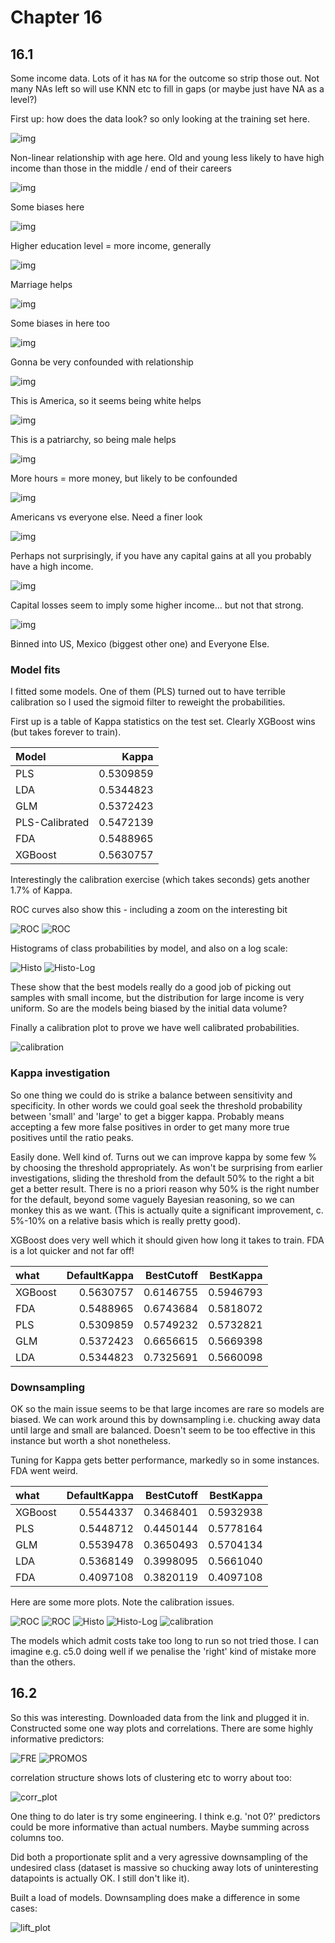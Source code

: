 # Chapter 16
## 16.1

Some income data. Lots of it has `NA` for the outcome so strip those out. Not many NAs left so will use KNN etc to fill in gaps (or maybe just have NA as a level?)

First up: how does the data look? so only looking at the training set here. 

![img](16.1/age.png) 

Non-linear relationship with age here. Old and young less likely to have high income than those in the middle / end of their careers

 ![img](16.1/workclass.png) 
 
 Some biases here
 
 ![img](16.1/education.png) 
 
 Higher education level = more income, generally 
 
 ![img](16.1/marital-status.png) 
 
 Marriage helps 
 
 ![img](16.1/occupation.png) 
 
 Some biases in here too
 
 ![img](16.1/relationship.png) 
 
 Gonna be very confounded with relationship 
 
 ![img](16.1/race.png) 
 
 This is America, so it seems being white helps 
 
 ![img](16.1/sex.png) 
 
 This is a patriarchy, so being male helps 
 
 ![img](16.1/hours-per-week.png) 
 
 More hours = more money, but likely to be confounded
 
 ![img](16.1/native-country.png) 
 
 Americans vs everyone else. Need a finer look 
 
 ![img](16.1/cap_gain_bin.png) 
 
 Perhaps not surprisingly, if you have any capital gains at all you probably have a high income.
 
 ![img](16.1/cap_loss_bin.png) 
 
 Capital losses seem to imply some higher income... but not that strong. 
 
 ![img](16.1/origin.png) 
 
 Binned into US, Mexico (biggest other one) and Everyone Else. 
 
 ### Model fits
 
 I fitted some models. One of them (PLS) turned out to have terrible calibration so I used the sigmoid filter to reweight the probabilities. 
 
 First up is a table of Kappa statistics on the test set. Clearly XGBoost wins (but takes forever to train). 
 
|Model          |     Kappa|
|:--------------|---------:|
|PLS            | 0.5309859|
|LDA            | 0.5344823|
|GLM            | 0.5372423|
|PLS-Calibrated | 0.5472139|
|FDA            | 0.5488965|
|XGBoost        | 0.5630757|
 
Interestingly the calibration exercise (which takes seconds) gets another 1.7% of Kappa. 

ROC curves also show this - including a zoom on the interesting bit

![ROC](16.1/roc_curves.png)
![ROC](16.1/roc_curves_zoom.png)

Histograms of class probabilities by model, and also on a log scale:

![Histo](16.1/histo_plots.png)
![Histo-Log](16.1/histo_plots_log.png)

These show that the best models really do a good job of picking out samples with small income, but the distribution for large income is very uniform. So are the models being biased by the initial data volume? 

Finally a calibration plot to prove we have well calibrated probabilities.

![calibration](16.1/calibration_plot.png)
 
 ### Kappa investigation 
 
 So one thing we could do is strike a balance between sensitivity and specificity. In other words we could goal seek the threshold probability between 'small' and 'large' to get a bigger kappa. Probably means accepting a few more false positives in order to get many more true positives until the ratio peaks. 
 
 Easily done. Well kind of. Turns out we can improve kappa by some few % by choosing the threshold appropriately. As won't be surprising from earlier investigations, sliding the threshold from the default 50% to the right a bit get a better result. There is no a priori reason why 50% is the right number for the default, beyond some vaguely Bayesian reasoning, so we can monkey this as we want. (This is actually quite a significant improvement, c. 5%-10% on a relative basis which is really pretty good). 
 
 XGBoost does very well which it should given how long it takes to train. FDA is a lot quicker and not far off! 
 
|what    | DefaultKappa| BestCutoff| BestKappa|
|:-------|------------:|----------:|---------:|
|XGBoost |    0.5630757|  0.6146755| 0.5946793|
|FDA     |    0.5488965|  0.6743684| 0.5818072|
|PLS     |    0.5309859|  0.5749232| 0.5732821|
|GLM     |    0.5372423|  0.6656615| 0.5669398|
|LDA     |    0.5344823|  0.7325691| 0.5660098|

### Downsampling

OK so the main issue seems to be that large incomes are rare so models are biased. We can work around this by downsampling i.e. chucking away data until large and small are balanced. Doesn't seem to be too effective in this instance but worth a shot nonetheless. 

Tuning for Kappa gets better performance, markedly so in some instances. FDA went weird. 

|what    | DefaultKappa| BestCutoff| BestKappa|
|:-------|------------:|----------:|---------:|
|XGBoost |    0.5544337|  0.3468401| 0.5932938|
|PLS     |    0.5448712|  0.4450144| 0.5778164|
|GLM     |    0.5539478|  0.3650493| 0.5704134|
|LDA     |    0.5368149|  0.3998095| 0.5661040|
|FDA     |    0.4097108|  0.3820119| 0.4097108|

Here are some more plots. Note the calibration issues. 

![ROC](16.1/roc_curves_DS.png)
![ROC](16.1/roc_curves_zoom_DS.png)
![Histo](16.1/histo_plots_DS.png)
![Histo-Log](16.1/histo_plots_log_DS.png)
![calibration](16.1/calibration_plot_DS.png)
 
The models which admit costs take too long to run so not tried those. I can imagine e.g. c5.0 doing well if we penalise the 'right' kind of mistake more than the others. 

## 16.2 

So this was interesting. Downloaded data from the link and plugged it in. Constructed some one way plots and correlations. There are some highly informative predictors:

![FRE](16.2/FRE.png)
![PROMOS](16.2/PROMOS.png)

correlation structure shows lots of clustering etc to worry about too:

![corr_plot](16.2/corr_plot.png)

One thing to do later is try some engineering. I think e.g. 'not 0?' predictors could be more informative than actual numbers. Maybe summing across columns too. 

Did both a proportionate split and a very agressive downsampling of the undesired class (dataset is massive so chucking away lots of uninteresting datapoints is actually OK. I still don't like it). 

Built a load of models. Downsampling does make a difference in some cases: 


![lift_plot](16.2/lift_plot.png)
